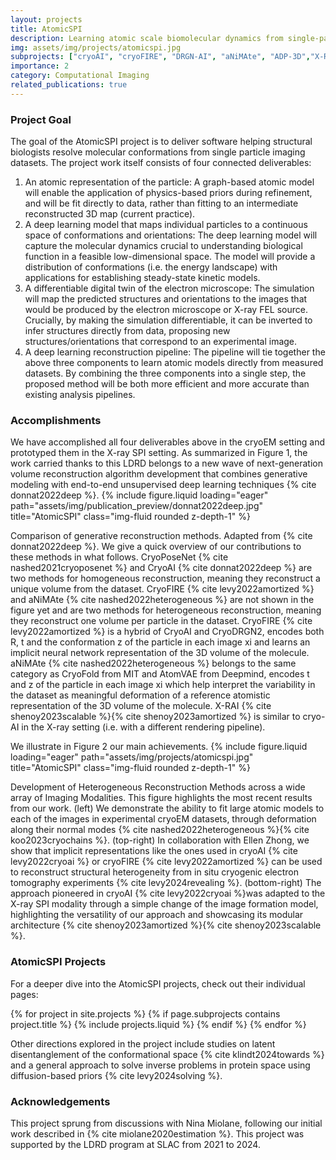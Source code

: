 ```yaml
---
layout: projects
title: AtomicSPI
description: Learning atomic scale biomolecular dynamics from single-particle imaging data.
img: assets/img/projects/atomicspi.jpg
subprojects: ["cryoAI", "cryoFIRE", "DRGN-AI", "aNiMAte", "ADP-3D","X-RAI", "MorphOT"]
importance: 2
category: Computational Imaging
related_publications: true
---
```


### Project Goal
The goal of the AtomicSPI project is to deliver software helping structural biologists resolve molecular conformations from single particle imaging datasets. The project work itself consists of four connected deliverables:
1. An atomic representation of the particle: A graph-based atomic model will enable the application of physics-based priors during refinement, and will be fit directly to data, rather than fitting to an intermediate reconstructed 3D map (current practice).
2. A deep learning model that maps individual particles to a continuous space of conformations and orientations: The deep learning model will capture the molecular dynamics crucial to understanding biological function in a feasible low-dimensional space. The model will provide a distribution of conformations (i.e. the energy landscape) with applications for establishing steady-state kinetic models.
3. A differentiable digital twin of the electron microscope: The simulation will map the predicted structures and orientations to the images that would be produced by the electron microscope or X-ray FEL source. Crucially, by making the simulation differentiable, it can be inverted to infer structures directly from data, proposing new structures/orientations that correspond to an experimental image.
4. A deep learning reconstruction pipeline: The pipeline will tie together the above three components to learn atomic models directly from measured datasets. By combining the three components into a single step, the proposed method will be both more efficient and more accurate than existing analysis pipelines.

### Accomplishments
We have accomplished all four deliverables above in the cryoEM setting and prototyped them in the X-ray SPI setting. As summarized in Figure 1, the work carried thanks to this LDRD belongs to a new wave of next-generation volume reconstruction algorithm development that combines generative modeling with end-to-end unsupervised deep learning techniques {% cite donnat2022deep %}.
{% include figure.liquid loading="eager" path="assets/img/publication_preview/donnat2022deep.jpg" title="AtomicSPI" class="img-fluid rounded z-depth-1" %}
<div class="caption">
    Comparison of generative reconstruction methods. Adapted from {% cite donnat2022deep %}. We give a quick overview of our contributions to these methods in what follows. CryoPoseNet {% cite nashed2021cryoposenet %} and CryoAI {% cite donnat2022deep %} are two methods for homogeneous reconstruction, meaning they reconstruct a unique volume from the dataset. CryoFIRE {% cite levy2022amortized %} and aNiMAte {% cite nashed2022heterogeneous %} are not shown in the figure yet and are two methods for heterogeneous reconstruction, meaning they reconstruct one volume per particle in the dataset. CryoFIRE {% cite levy2022amortized %} is a hybrid of CryoAI and CryoDRGN2, encodes both R, t and the conformation z of the particle in each image xi and learns an implicit neural network representation of the 3D volume of the molecule. aNiMAte {% cite nashed2022heterogeneous %} belongs to the same category as CryoFold from MIT and AtomVAE from Deepmind, encodes t and z of the particle in each image xi which help interpret the variability in the dataset as meaningful deformation of a reference atomistic representation of the 3D volume of the molecule. X-RAI {% cite shenoy2023scalable %}{% cite shenoy2023amortized %} is similar to cryo-AI in the X-ray setting (i.e. with a different rendering pipeline).
</div>

We illustrate in Figure 2 our main achievements.
{% include figure.liquid loading="eager" path="assets/img/projects/atomicspi.jpg" title="AtomicSPI" class="img-fluid rounded z-depth-1" %}
<div class="caption">
    Development of Heterogeneous Reconstruction Methods across a wide array of Imaging Modalities. This figure highlights the most recent results from our work. (left) We demonstrate the ability to fit large atomic models to each of the images in experimental cryoEM datasets, through deformation along their normal modes {% cite nashed2022heterogeneous %}{% cite koo2023cryochains %}. (top-right) In collaboration with Ellen Zhong, we show that implicit representations like the ones used in cryoAI {% cite levy2022cryoai %} or cryoFIRE {% cite levy2022amortized %} can be used to reconstruct structural heterogeneity from in situ cryogenic electron tomography experiments {% cite levy2024revealing %}. (bottom-right) The approach pioneered in cryoAI {% cite levy2022cryoai %}was adapted to the X-ray SPI modality through a simple change of the image formation model, highlighting the versatility of our approach and showcasing its modular architecture {% cite shenoy2023amortized %}{% cite shenoy2023scalable %}.
</div>


### AtomicSPI Projects
For a deeper dive into the AtomicSPI projects, check out their individual pages:
<div class="projects">
  <div class="row row-cols-1 row-cols-md-3">
  {% for project in site.projects %}
    {% if page.subprojects contains project.title %}
      {% include projects.liquid %}
    {% endif %}
  {% endfor %}
  </div>
</div>

Other directions explored in the project include studies on latent disentanglement of the conformational space {% cite klindt2024towards %} and a general approach to solve inverse problems in protein space using diffusion-based priors {% cite levy2024solving %}.

### Acknowledgements
This project sprung from discussions with Nina Miolane, following our initial work described in {% cite miolane2020estimation %}. This project was supported by the LDRD program at SLAC from 2021 to 2024.
